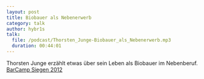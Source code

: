 ```yaml
---
layout: post
title: Biobauer als Nebenerwerb
category: talk
author: hybr1s
talk:
  file: /podcast/Thorsten_Junge-Biobauer_als_Nebenerwerb.mp3
  duration: 00:44:01
---
```

Thorsten Junge erzählt etwas über sein Leben als Biobauer im Nebenberuf.  
[BarCamp Siegen 2012](http://barcamp-siegen.de/)
